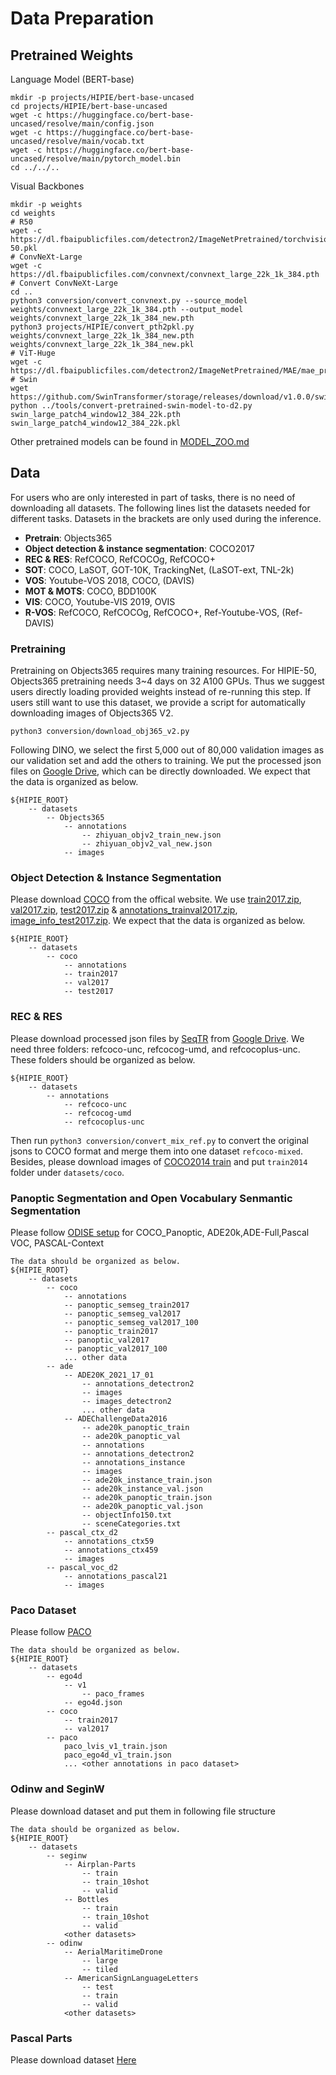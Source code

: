 # Data Preparation

## Pretrained Weights
Language Model (BERT-base)
```
mkdir -p projects/HIPIE/bert-base-uncased
cd projects/HIPIE/bert-base-uncased
wget -c https://huggingface.co/bert-base-uncased/resolve/main/config.json
wget -c https://huggingface.co/bert-base-uncased/resolve/main/vocab.txt
wget -c https://huggingface.co/bert-base-uncased/resolve/main/pytorch_model.bin
cd ../../..
```

Visual Backbones
```
mkdir -p weights
cd weights
# R50
wget -c https://dl.fbaipublicfiles.com/detectron2/ImageNetPretrained/torchvision/R-50.pkl
# ConvNeXt-Large
wget -c https://dl.fbaipublicfiles.com/convnext/convnext_large_22k_1k_384.pth
# Convert ConvNeXt-Large
cd ..
python3 conversion/convert_convnext.py --source_model weights/convnext_large_22k_1k_384.pth --output_model weights/convnext_large_22k_1k_384_new.pth
python3 projects/HIPIE/convert_pth2pkl.py weights/convnext_large_22k_1k_384_new.pth weights/convnext_large_22k_1k_384_new.pkl
# ViT-Huge
wget -c https://dl.fbaipublicfiles.com/detectron2/ImageNetPretrained/MAE/mae_pretrain_vit_huge_p14to16.pth
# Swin
wget https://github.com/SwinTransformer/storage/releases/download/v1.0.0/swin_large_patch4_window12_384_22k.pth
python ../tools/convert-pretrained-swin-model-to-d2.py swin_large_patch4_window12_384_22k.pth swin_large_patch4_window12_384_22k.pkl

```



Other pretrained models can be found in [MODEL_ZOO.md](MODEL_ZOO.md)

## Data
For users who are only interested in part of tasks, there is no need of downloading all datasets. The following lines list the datasets needed for different tasks. Datasets in the brackets are only used during the inference.

- **Pretrain**: Objects365
- **Object detection & instance segmentation**: COCO2017
- **REC & RES**: RefCOCO, RefCOCOg, RefCOCO+
- **SOT**: COCO, LaSOT, GOT-10K, TrackingNet, (LaSOT-ext, TNL-2k)
- **VOS**: Youtube-VOS 2018, COCO, (DAVIS)
- **MOT & MOTS**: COCO, BDD100K
- **VIS**: COCO, Youtube-VIS 2019, OVIS
- **R-VOS**: RefCOCO, RefCOCOg, RefCOCO+, Ref-Youtube-VOS, (Ref-DAVIS)



### Pretraining
Pretraining on Objects365 requires many training resources. For HIPIE-50, Objects365 pretraining needs 3~4 days on 32 A100 GPUs. Thus we suggest users directly loading provided weights instead of re-running this step. If users still want to use this dataset, we provide a script for automatically downloading images of Objects365 V2.
```
python3 conversion/download_obj365_v2.py
```
Following DINO, we select the first 5,000 out of 80,000 validation images as our
validation set and add the others to training. We put the processed json files on [Google Drive](), which can be directly downloaded.
We expect that the data is organized as below.
```
${HIPIE_ROOT}
    -- datasets
        -- Objects365
            -- annotations
                -- zhiyuan_objv2_train_new.json
                -- zhiyuan_objv2_val_new.json
            -- images
```

### Object Detection & Instance Segmentation
Please download [COCO](https://cocodataset.org/#home) from the offical website. We use [train2017.zip](http://images.cocodataset.org/zips/train2017.zip), [val2017.zip](http://images.cocodataset.org/zips/val2017.zip), [test2017.zip](http://images.cocodataset.org/zips/test2017.zip) & [annotations_trainval2017.zip](http://images.cocodataset.org/annotations/annotations_trainval2017.zip), [image_info_test2017.zip](http://images.cocodataset.org/annotations/image_info_test2017.zip). We expect that the data is organized as below.
```
${HIPIE_ROOT}
    -- datasets
        -- coco
            -- annotations
            -- train2017
            -- val2017
            -- test2017
```

### REC & RES
Please download processed json files by [SeqTR](https://github.com/sean-zhuh/SeqTR) from [Google Drive](https://drive.google.com/drive/folders/1IXnSieVr5CHF2pVJpj0DlwC6R3SbfolU). We need three folders: refcoco-unc, refcocog-umd, and refcocoplus-unc. These folders should be organized as below.
```
${HIPIE_ROOT}
    -- datasets
        -- annotations
            -- refcoco-unc
            -- refcocog-umd
            -- refcocoplus-unc
```
Then run ```python3 conversion/convert_mix_ref.py``` to convert the original jsons to COCO format and merge them into one dataset ```refcoco-mixed```. Besides, please download images of [COCO2014 train](http://images.cocodataset.org/zips/train2014.zip) and put ```train2014``` folder under ```datasets/coco```. 


### Panoptic Segmentation and Open Vocabulary Senmantic Segmentation 

Please follow [ODISE setup](https://github.com/NVlabs/ODISE/blob/main/datasets/README.md) for COCO_Panoptic, ADE20k,ADE-Full,Pascal VOC, PASCAL-Context
```
The data should be organized as below.
${HIPIE_ROOT}
    -- datasets
        -- coco
            -- annotations
            -- panoptic_semseg_train2017
            -- panoptic_semseg_val2017
            -- panoptic_semseg_val2017_100
            -- panoptic_train2017
            -- panoptic_val2017
            -- panoptic_val2017_100
            ... other data 
        -- ade
            -- ADE20K_2021_17_01
                -- annotations_detectron2
                -- images
                -- images_detectron2
                ... other data 
            -- ADEChallengeData2016
                -- ade20k_panoptic_train
                -- ade20k_panoptic_val
                -- annotations
                -- annotations_detectron2
                -- annotations_instance
                -- images
                -- ade20k_instance_train.json
                -- ade20k_instance_val.json
                -- ade20k_panoptic_train.json
                -- ade20k_panoptic_val.json
                -- objectInfo150.txt
                -- sceneCategories.txt
        -- pascal_ctx_d2
            -- annotations_ctx59
            -- annotations_ctx459
            -- images
        -- pascal_voc_d2
            -- annotations_pascal21
            -- images

```

### Paco Dataset
Please follow [PACO](https://github.com/facebookresearch/paco)
```
The data should be organized as below.
${HIPIE_ROOT}
    -- datasets
        -- ego4d
            -- v1
                -- paco_frames
            -- ego4d.json
        -- coco
            -- train2017
            -- val2017
        -- paco
            paco_lvis_v1_train.json
            paco_ego4d_v1_train.json
            ... <other annotations in paco dataset>
```

### Odinw and SeginW
Please download dataset and put them in following file structure

```
The data should be organized as below.
${HIPIE_ROOT}
    -- datasets
        -- seginw
            -- Airplan-Parts
                -- train
                -- train_10shot
                -- valid
            -- Bottles
                -- train
                -- train_10shot
                -- valid
            <other datasets>
        -- odinw
            -- AerialMaritimeDrone
                -- large
                -- tiled
            -- AmericanSignLanguageLetters
                -- test
                -- train
                -- valid
            <other datasets>

```

### Pascal Parts
Please download dataset [Here](https://drive.google.com/file/d/1Y1069ShPL9rH8PJcXmApBXBnChOr_s-1/view?usp=drive_link)

